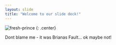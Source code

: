 ```yaml
---
layout: slide
title: "Welcome to our slide deck!"
---
```


![fresh-prince](https://cloud.githubusercontent.com/assets/16547949/25400882/f44a7464-29c1-11e7-8f45-327d67cb961a.jpg)
{: .center}

Dont blame me - it was Brianas Fault... ok maybe not!
